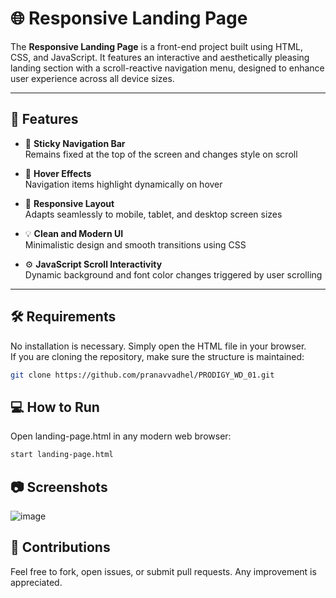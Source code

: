 # 🌐 Responsive Landing Page

The **Responsive Landing Page** is a front-end project built using HTML, CSS, and JavaScript. It features an interactive and aesthetically pleasing landing section with a scroll-reactive navigation menu, designed to enhance user experience across all device sizes.

---

## 🚀 Features

- 🧭 **Sticky Navigation Bar**  
  Remains fixed at the top of the screen and changes style on scroll

- 🎨 **Hover Effects**  
  Navigation items highlight dynamically on hover

- 📱 **Responsive Layout**  
  Adapts seamlessly to mobile, tablet, and desktop screen sizes

- 💡 **Clean and Modern UI**  
  Minimalistic design and smooth transitions using CSS

- ⚙️ **JavaScript Scroll Interactivity**  
  Dynamic background and font color changes triggered by user scrolling

---

## 🛠️ Requirements

No installation is necessary. Simply open the HTML file in your browser.  
If you are cloning the repository, make sure the structure is maintained:

```bash
git clone https://github.com/pranavvadhel/PRODIGY_WD_01.git
```

## 💻 How to Run


Open landing-page.html in any modern web browser:
```bash
start landing-page.html
```

## 📷 Screenshots

![image](https://github.com/user-attachments/assets/36b325ba-e330-475b-ab6e-82307842be19)


## 🤝 Contributions

Feel free to fork, open issues, or submit pull requests. Any improvement is appreciated.

